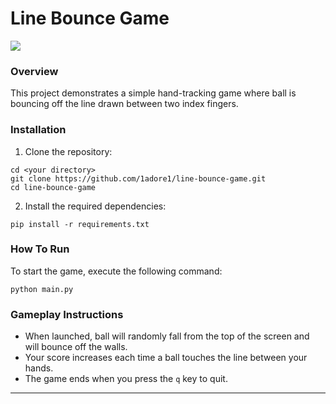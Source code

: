 # Line Bounce Game
![](https://github.com/1adore1/line-bounce-game/blob/main/gif.gif)
### Overview

This project demonstrates a simple hand-tracking game where ball is bouncing off the line drawn between two index fingers.

### Installation
1. Clone the repository:
```
cd <your directory>
git clone https://github.com/1adore1/line-bounce-game.git
cd line-bounce-game
```
2. Install the required dependencies:
```
pip install -r requirements.txt
```

### How To Run
To start the game, execute the following command:
```
python main.py
```

### Gameplay Instructions

* When launched, ball will randomly fall from the top of the screen and will bounce off the walls.
* Your score increases each time a ball touches the line between your hands.
* The game ends when you press the ```q``` key to quit.
---
